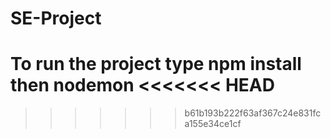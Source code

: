 # SE-Project

To run the project type npm install
                   then nodemon
<<<<<<< HEAD
=======

>>>>>>> b61b193b222f63af367c24e831fca155e34ce1cf
